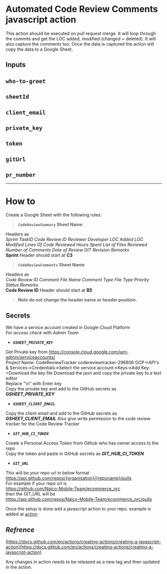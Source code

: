 # Automated Code Review Comments javascript action

This action should be executed on pull request merge. It will loop through the commits and get the LOC added, modified (changed + deleted). It will also capture the comments too. Once the data is captured the action will copy the data to a Google Sheet.

## Inputs


## `who-to-greet`
## `sheetId`
## `client_email`
## `private_key`
## `token`
## `gitUrl`
## `pr_number`


***

# How to

Create a Google Sheet with the following rules:

> **`CodeReviewSummary` Sheet Name**

Headers as  
*Sprint	TaskID	Code Review ID	Reviewer	Developer	LOC Added	LOC Modified	Lines Of Code Reviewed	Hours Spent	List of Files Reviewed	Number of Comments	Date of Review	GIT Revision	Remarks*  
**Sprint** Header should start at **C3**  

> **`CodeReviewComments` Sheet Name**

Headers as  
*Code Review ID	Comment	File Name	Comment Type	File Type	Priority	Status	Remarks*  
**Code Review ID** Header should start at **B5**

> **Note do not change the header name or header position.**

## Secrets

We have a service account created in Google Cloud Platform  
*For access check with Admin Team*


- ***`GSHEET_PRIVATE_KEY`***  


Get Private key from https://console.cloud.google.com/iam-admin/serviceaccounts/  
Project Name: CodeReviewTracker 	codereviewtracker-296806
GCP->API's & Services->Credentials->Select the service account->Keys->Add Key->Download the key file
Download the json and copy the private key to a text editor  
Replace "\n" with Enter key  
Copy the private key and add to the GitHub secrets as ***GSHEET_PRIVATE_KEY***  


- ***`GSHEET_CLIENT_EMAIL`***

Copy the client email and add to the GitHub secrets as ***GSHEET_CLIENT_EMAIL***
Also give write permission to the code review tracker for the Code Review Tracker  


- ***`GIT_HUB_CI_TOKEN`***

Create a Personal Access Token from Github who has owner access to the repo  
Copy the token and paste in GitHub secrets as ***GIT_HUB_CI_TOKEN***  


- ***`GIT_URL`***

This will be your repo url in below format  
https://api.github.com/repos/{organisation}/{reponame}/pulls  
For example 
if your repo url is   
https://github.com/Naico-Mobile-Team/ecommerce_nrc  
then the GIT_URL will be  
https://api.github.com/repos/Naico-Mobile-Team/ecommerce_nrc/pulls  


Once the setup is done add a javascript action to your repo. 
example is added at [action](action_example/javascript.yml)  

## ***Refrence***  
[https://docs.github.com/en/actions/creating-actions/creating-a-javascript-action](https://docs.github.com/en/actions/creating-actions/creating-a-javascript-action)

Any changes in action needs to be released as a new tag and then updated in the action.

